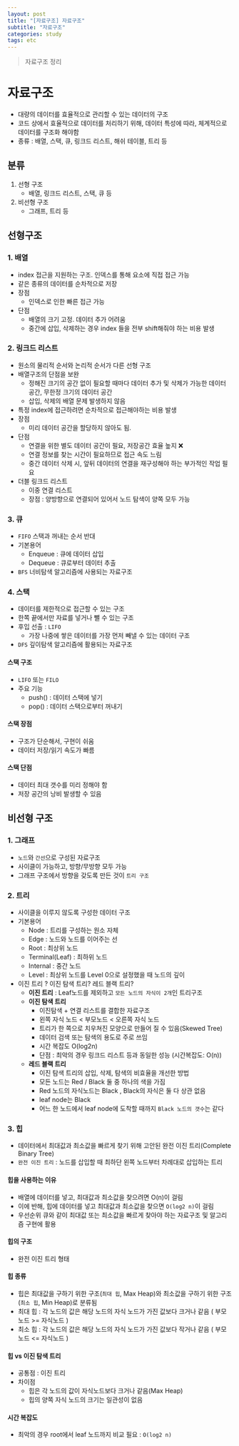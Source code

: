 ```yaml
---
layout: post
title: "[자료구조] 자료구조"
subtitle: "자료구조"
categories: study
tags: etc
---
```


> 자료구조 정리

# 자료구조
- 대량의 데이터를 효율적으로 관리할 수 있는 데이터의 구조
- 코드 상에서 효율적으로 데이터를 처리하기 위해, 데이터 특성에 따라, 체계적으로 데이터를 구조화 해야함
- 종류 : 배열, 스택, 큐, 링크드 리스트, 해쉬 테이블, 트리 등

## 분류
1. 선형 구조
    - 배열, 링크드 리스트, 스택, 큐 등
2. 비선형 구조
    - 그래프, 트리 등

## 선형구조
### 1. 배열
- index 접근을 지원하는 구조. 인덱스를 통해 요소에 직접 접근 가능
- 같은 종류의 데이터를 순차적으로 저장
- 장점
    - 인덱스로 인한 빠른 접근 가능
- 단점
    - 배열의 크기 고정. 데이터 추가 어려움
    - 중간에 삽입, 삭제하는 경우 index 들을 전부 shift해줘야 하는 비용 발생

### 2. 링크드 리스트
- 원소의 물리적 순서와 논리적 순서가 다른 선형 구조
- 배열구조의 단점을 보완
    - 정해진 크기의 공간 없이 필요할 때마다 데이터 추가 및 삭제가 가능한 데이터 공간, 무한정 크기의 데이터 공간
    - 삽입, 삭제의 배열 문제 발생하지 않음
- 특정 index에 접근하려면 순차적으로 접근해야하는 비용 발생
- 장점
    - 미리 데이터 공간을 할당하지 않아도 됨.
- 단점
    - 연결을 위한 별도 데이터 공간이 필요, 저장공간 효율 높지 ❌
    - 연결 정보를 찾는 시간이 필요하므로 접근 속도 느림
    - 중간 데이터 삭제 시, 앞뒤 데이터의 연결을 재구성해야 하는 부가적인 작업 필요
- 더블 링크드 리스트
    - 이중 연결 리스트
    - 장점 : 양방향으로 연결되어 있어서 노드 탐색이 양쪽 모두 가능

### 3. 큐
- `FIFO` 스택과 꺼내는 순서 반대
- 기본용어
    - Enqueue : 큐에 데이터 삽입
    - Dequeue : 큐로부터 데이터 추출
- `BFS` 너비탐색 알고리즘에 사용되는 자료구조

### 4. 스택
- 데이터를 제한적으로 접근할 수 있는 구조
- 한쪽 끝에서만 자료를 넣거나 뺄 수 있는 구조
- 후입 선출 : `LIFO`
    - 가장 나중에 쌓은 데이터를 가장 먼저 빼낼 수 있는 데이터 구조
- `DFS` 깊이탐색 알고리즘에 활용되는 자료구조 

#### 스택 구조
- `LIFO` 또는 `FILO`
- 주요 기능
    - push() : 데이터 스택에 넣기
    - pop() : 데이터 스택으로부터 꺼내기

#### 스택 장점
- 구조가 단순해서, 구현이 쉬움
- 데이터 저장/읽기 속도가 빠름

#### 스택 단점
- 데이터 최대 갯수를 미리 정해야 함
- 저장 공간의 낭비 발생할 수 있음


## 비선형 구조
### 1. 그래프
- `노드`와 `간선`으로 구성된 자료구조
- 사이클이 가능하고, 방향/무방향 모두 가능
- 그래프 구조에서 방향을 갖도록 만든 것이 `트리 구조`

### 2. 트리
- 사이클을 이루지 않도록 구성한 데이터 구조
- 기본용어
    - Node : 트리를 구성하는 원소 자체
    - Edge : 노드와 노드를 이어주는 선
    - Root : 최상위 노드
    - Terminal(Leaf) : 최하위 노드
    - Internal : 중간 노드
    - Level : 최상위 노드를 Level 0으로 설정했을 때 노드의 깊이
- 이진 트리 ? 이진 탐색 트리? 레드 블랙 트리?
    - **이진 트리** : Leaf노드를 제외하고 `모든 노드의 자식이 2개`인 트리구조
    - **이진 탐색 트리**
        - 이진탐색 + 연결 리스트를 결합한 자료구조
        - 왼쪽 자식 노드 \< 부모노드 \< 오른쪽 자식 노드
        - 트리가 한 쪽으로 치우쳐진 모양으로 만들어 질 수 있음(Skewed Tree)
        - 데이터 검색 또는 탐색의 용도로 주로 쓰임
        - 시간 복잡도 O(log2n)
        - 단점 : 최악의 경우 링크드 리스트 등과 동일한 성능 (시간복잡도: O(n))
    - **레드 블랙 트리**
        - 이진 탐색 트리의 삽입, 삭제, 탐색의 비효율을 개선한 방법
        - 모든 노드는 Red / Black 둘 중 하나의 색을 가짐
        - Red 노드의 자식노드는 Black , Black의 자식은 둘 다 상관 없음
        - leaf node는 Black
        - 어느 한 노드에서 leaf node에 도착할 때까지 `Black 노드의 갯수`는 같다

### 3. 힙
- 데이터에서 최대값과 최소값을 빠르게 찾기 위해 고안된 완전 이진 트리(Complete Binary Tree)
- `완전 이진 트리` : 노드를 삽입할 때 최하단 왼쪽 노드부터 차례대로 삽입하는 트리

#### 힙을 사용하는 이유
- 배열에 데이터를 넣고, 최대값과 최소값을 찾으려면 O(n)이 걸림
- 이에 반해, 힙에 데이터를 넣고 최대값과 최소값을 찾으면 `O(log2 n)`이 걸림
- 우선순위 큐와 같이 최대값 또는 최소값을 빠르게 찾아야 하는 자료구조 및 알고리즘 구현에 활용

#### 힙의 구조
- 완전 이진 트리 형태

#### 힙 종류
- 힙은 최대값을 구하기 위한 구조(`최대 힙`, Max Heap)와 최소값을 구하기 위한 구조(`최소 힙`, Min Heap)로 분류됨
- 최대 힙 : 각 노드의 값은 해당 노드의 자식 노드가 가진 값보다 크거나 같음 ( 부모노드 \>\= 자식노드 )
- 최소 힙 : 각 노드의 값은 해당 노드의 자식 노드가 가진 값보다 작거나 같음 ( 부모노드 \<\= 자식노드 )

#### 힙 vs 이진 탐색 트리
- 공통점 : 이진 트리
- 차이점
    - 힙은 각 노드의 값이 자식노드보다 크거나 같음(Max Heap)
    - 힙의 양쪽 자식 노드의 크기는 일관성이 없음

#### 시간 복잡도
- 최악의 경우 root에서 leaf 노드까지 비교 필요 : `O(log2 n)`

